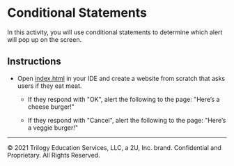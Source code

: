 # Conditional Statements

In this activity, you will use conditional statements to determine which alert will pop up on the screen.

## Instructions

* Open [index.html](Unsolved/index.html) in your IDE and create a website from scratch that asks users if they eat meat.

  * If they respond with "OK", alert the following to the page: "Here’s a cheese burger!"

  * If they respond with "Cancel", alert the following to the page: "Here’s a veggie burger!"

---
© 2021 Trilogy Education Services, LLC, a 2U, Inc. brand. Confidential and Proprietary. All Rights Reserved.